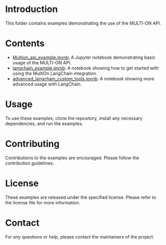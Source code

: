# Introduction
This folder contains examples demonstrating the use of the MULTI-ON API.

# Contents
- [Multion_api_example.ipynb](https://github.com/MULTI-ON/api/blob/main/examples/Multion_api_example.ipynb): A Jupyter notebook demonstrating basic usage of the MULTI-ON API.
- [langchain_example.ipynb](https://github.com/MULTI-ON/api/blob/main/examples/langchain_example.ipynb): A notebook showing how to get started with using the MultiOn LangChain integration.
- [advanced_langchain_custom_tools.ipynb](https://github.com/MULTI-ON/api/blob/main/examples/advanced_langchain_custom_tools.ipynb): A notebook showing more advanced usage with LangChain.

# Usage
To use these examples, clone the repository, install any necessary dependencies, and run the examples.

# Contributing
Contributions to the examples are encouraged. Please follow the contribution guidelines.

# License
These examples are released under the specified license. Please refer to the license file for more information.

# Contact
For any questions or help, please contact the maintainers of the project.
